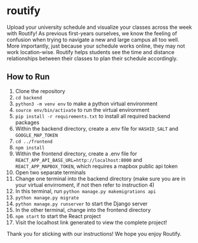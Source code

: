 # routify
Upload your university schedule and visualize your classes across the week with Routify! As previous first-years ourselves, we know the feeling of confusion when trying to navigate a new and large campus all too well. More importantly, just because your schedule works online, they may not work location-wise. Routify helps students see the time and distance relationships between their classes to plan their schedule accordingly.

## How to Run
1. Clone the repository
2. ```cd backend```
3. ```python3 -m venv env``` to make a python virtual environment
4. ```source env/bin/activate``` to run the virtual environment
5. ```pip install -r requirements.txt``` to install all required backend packages
6. Within the backend directory, create a .env file for ```HASHID_SALT``` and ```GOOGLE_MAP_TOKEN```
7. ```cd ../frontend```
8. ```npm install```
9. Within the frontend directory, create a .env file for ```REACT_APP_API_BASE_URL=http://localhost:8000``` and ```REACT_APP_MAPBOX_TOKEN```, which requires a mapbox public api token
10. Open two separate terminals
11. Change one terminal into the backend directory (make sure you are in your virtual envirroment, if not then refer to instruction 4)
12. In this terminal, run ```python manage.py makemigrations api```
13. ```python manage.py migrate```
14. ```python manage.py runserver``` to start the Django server
15. In the other terminal, change into the frontend directory
16. ```npm start``` to start the React project
17. Visit the localhost link generated to view the complete project!

Thank you for sticking with our instructions! We hope you enjoy Routify.
